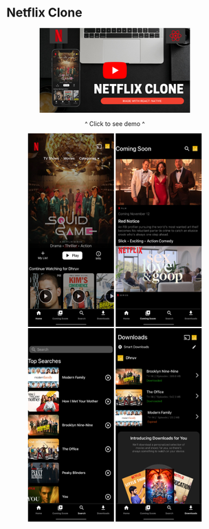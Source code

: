 # Netflix Clone

<div align="center">
  <a href=""><img src="Netflix_Clone_GH.png" width="350" title="Netflix Clone Demo"></a>
  <p>^ Click to see demo ^</p>
  <img src="Home.png" height="450" width="200">
  <img src="ComingSoon.png" height="450" width="200">
  <img src="Search.png" height="450" width="200">
  <img src="Downloads.png" height="450" width="200">
</div>
